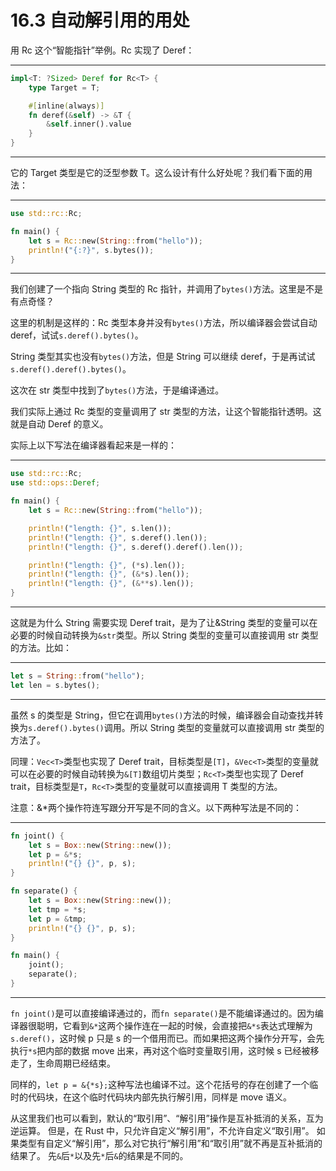 # 16.3 自动解引用的用处

用 Rc 这个“智能指针”举例。Rc 实现了 Deref：

---

```rust
impl<T: ?Sized> Deref for Rc<T> {
    type Target = T;

    #[inline(always)]
    fn deref(&self) -> &T {
        &self.inner().value
    }
}
```

---

它的 Target 类型是它的泛型参数 T。这么设计有什么好处呢？我们看下面的用法：

---

```rust
use std::rc::Rc;

fn main() {
    let s = Rc::new(String::from("hello"));
    println!("{:?}", s.bytes());
}
```

---

我们创建了一个指向 String 类型的 Rc 指针，并调用了`bytes()`方法。这里是不是有点奇怪？

这里的机制是这样的：Rc 类型本身并没有`bytes()`方法，所以编译器会尝试自动 deref，试试`s.deref().bytes()`。

String 类型其实也没有`bytes()`方法，但是 String 可以继续 deref，于是再试试`s.deref().deref().bytes()`。

这次在 str 类型中找到了`bytes()`方法，于是编译通过。

我们实际上通过 Rc 类型的变量调用了 str 类型的方法，让这个智能指针透明。这就是自动 Deref 的意义。

实际上以下写法在编译器看起来是一样的：

---

```rust
use std::rc::Rc;
use std::ops::Deref;

fn main() {
    let s = Rc::new(String::from("hello"));

    println!("length: {}", s.len());
    println!("length: {}", s.deref().len());
    println!("length: {}", s.deref().deref().len());

    println!("length: {}", (*s).len());
    println!("length: {}", (&*s).len());
    println!("length: {}", (&**s).len());
}
```

---

这就是为什么 String 需要实现 Deref trait，是为了让&String 类型的变量可以在必要的时候自动转换为`&str`类型。所以 String 类型的变量可以直接调用 str 类型的方法。比如：

---

```rust
let s = String::from("hello");
let len = s.bytes();
```

---

虽然 s 的类型是 String，但它在调用`bytes()`方法的时候，编译器会自动查找并转换为`s.deref().bytes()`调用。所以 String 类型的变量就可以直接调用 str 类型的方法了。

同理：`Vec<T>`类型也实现了 Deref trait，目标类型是`[T]`，`&Vec<T>`类型的变量就可以在必要的时候自动转换为`&[T]`数组切片类型；`Rc<T>`类型也实现了 Deref trait，目标类型是`T`，`Rc<T>`类型的变量就可以直接调用 T 类型的方法。

注意：&\*两个操作符连写跟分开写是不同的含义。以下两种写法是不同的：

---

```rust
fn joint() {
    let s = Box::new(String::new());
    let p = &*s;
    println!("{} {}", p, s);
}

fn separate() {
    let s = Box::new(String::new());
    let tmp = *s;
    let p = &tmp;
    println!("{} {}", p, s);
}

fn main() {
    joint();
    separate();
}
```

---

`fn joint()`是可以直接编译通过的，而`fn separate()`是不能编译通过的。因为编译器很聪明，它看到`&*`这两个操作连在一起的时候，会直接把`&*s`表达式理解为`s.deref()`，这时候 p 只是 s 的一个借用而已。而如果把这两个操作分开写，会先执行`*s`把内部的数据 move 出来，再对这个临时变量取引用，这时候 s 已经被移走了，生命周期已经结束。

同样的，`let p = &{*s};`这种写法也编译不过。这个花括号的存在创建了一个临时的代码块，在这个临时代码块内部先执行解引用，同样是 move 语义。

从这里我们也可以看到，默认的“取引用”、“解引用”操作是互补抵消的关系，互为逆运算。
但是，在 Rust 中，只允许自定义“解引用”，不允许自定义“取引用”。
如果类型有自定义“解引用”，那么对它执行“解引用”和“取引用”就不再是互补抵消的结果了。
先`&`后`*`以及先`*`后`&`的结果是不同的。
